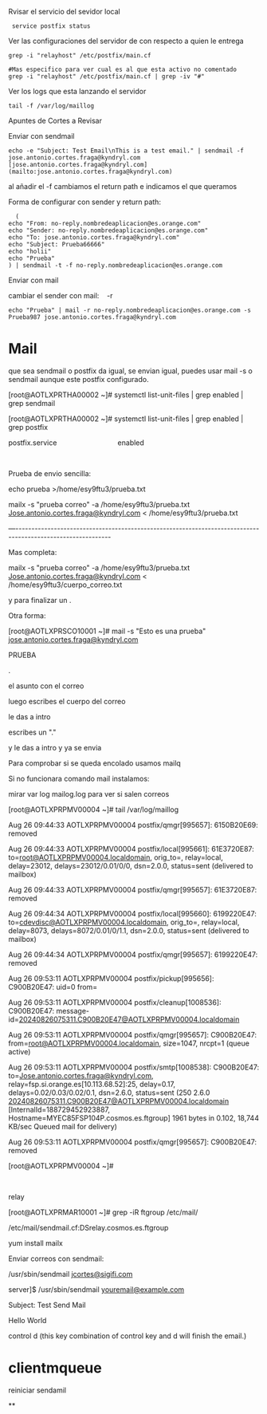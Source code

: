 Rvisar el servicio del sevidor local 

```
 service postfix status
```

Ver las configuraciones del servidor de con respecto a quien le entrega
```
grep -i "relayhost" /etc/postfix/main.cf

#Mas especifico para ver cual es al que esta activo no comentado
grep -i "relayhost" /etc/postfix/main.cf | grep -iv "#"
```


Ver los logs que esta lanzando el servidor
```
tail -f /var/log/maillog
```



Apuntes de Cortes a Revisar 

Enviar con sendmail  
```  
echo -e "Subject: Test Email\nThis is a test email." | sendmail -f jose.antonio.cortes.fraga@kyndryl.com [jose.antonio.cortes.fraga@kyndryl.com](mailto:jose.antonio.cortes.fraga@kyndryl.com)  
```  
al añadir el -f cambiamos el return path e indicamos el que queramos

Forma de configurar con sender y return path:  
```  
  (  
echo "From: no-reply.nombredeaplicacion@es.orange.com"  
echo "Sender: no-reply.nombredeaplicacion@es.orange.com"  
echo "To: jose.antonio.cortes.fraga@kyndryl.com"  
echo "Subject: Prueba66666"  
echo "holii"  
echo "Prueba"  
) | sendmail -t -f no-reply.nombredeaplicacion@es.orange.com

```

Enviar con mail

cambiar el sender con mail:    -r  
```  
echo "Prueba" | mail -r no-reply.nombredeaplicacion@es.orange.com -s Prueba987 jose.antonio.cortes.fraga@kyndryl.com

```  
  
  

# Mail

que sea sendmail o postfix da igual, se envian igual, puedes usar mail -s o sendmail aunque este postfix configurado.

[root@AOTLXPRTHA00002 ~]# systemctl list-unit-files | grep enabled | grep sendmail

[root@AOTLXPRTHA00002 ~]# systemctl list-unit-files | grep enabled | grep postfix

postfix.service                               enabled 

    

Prueba de envio sencilla:

echo prueba >/home/esy9ftu3/prueba.txt

mailx -s "prueba correo" -a /home/esy9ftu3/prueba.txt Jose.antonio.cortes.fraga@kyndryl.com < /home/esy9ftu3/prueba.txt

—------------------------------------------------------------------------------------------------------------

Mas completa:

mailx -s "prueba correo" -a /home/esy9ftu3/prueba.txt Jose.antonio.cortes.fraga@kyndryl.com < /home/esy9ftu3/cuerpo_correo.txt

y para finalizar un .

Otra forma:

[root@AOTLXPRSCO10001 ~]# mail -s "Esto es una prueba" jose.antonio.cortes.fraga@kyndryl.com

PRUEBA

.

el asunto con el correo

luego escribes el cuerpo del correo

le das a intro

escribes un "."

y le das a intro y ya se envia

Para comprobar si se queda encolado usamos mailq

Si no funcionara comando mail instalamos:

mirar var log mailog.log para ver si salen correos

[root@AOTLXPRPMV00004 ~]# tail /var/log/maillog

Aug 26 09:44:33 AOTLXPRPMV00004 postfix/qmgr[995657]: 6150B20E69: removed

Aug 26 09:44:33 AOTLXPRPMV00004 postfix/local[995661]: 61E3720E87: to=<root@AOTLXPRPMV00004.localdomain>, orig_to=<root>, relay=local, delay=23012, delays=23012/0.01/0/0, dsn=2.0.0, status=sent (delivered to mailbox)

Aug 26 09:44:33 AOTLXPRPMV00004 postfix/qmgr[995657]: 61E3720E87: removed

Aug 26 09:44:34 AOTLXPRPMV00004 postfix/local[995660]: 6199220E47: to=<cdevdisc@AOTLXPRPMV00004.localdomain>, orig_to=<cdevdisc>, relay=local, delay=8073, delays=8072/0.01/0/1.1, dsn=2.0.0, status=sent (delivered to mailbox)

Aug 26 09:44:34 AOTLXPRPMV00004 postfix/qmgr[995657]: 6199220E47: removed

Aug 26 09:53:11 AOTLXPRPMV00004 postfix/pickup[995656]: C900B20E47: uid=0 from=<root>

Aug 26 09:53:11 AOTLXPRPMV00004 postfix/cleanup[1008536]: C900B20E47: message-id=<20240826075311.C900B20E47@AOTLXPRPMV00004.localdomain>

Aug 26 09:53:11 AOTLXPRPMV00004 postfix/qmgr[995657]: C900B20E47: from=<root@AOTLXPRPMV00004.localdomain>, size=1047, nrcpt=1 (queue active)

Aug 26 09:53:11 AOTLXPRPMV00004 postfix/smtp[1008538]: C900B20E47: to=<Jose.antonio.cortes.fraga@kyndryl.com>, relay=fsp.si.orange.es[10.113.68.52]:25, delay=0.17, delays=0.02/0.03/0.02/0.1, dsn=2.6.0, status=sent (250 2.6.0 <20240826075311.C900B20E47@AOTLXPRPMV00004.localdomain> [InternalId=188729452923887, Hostname=MYEC85FSP104P.cosmos.es.ftgroup] 1961 bytes in 0.102, 18,744 KB/sec Queued mail for delivery)

Aug 26 09:53:11 AOTLXPRPMV00004 postfix/qmgr[995657]: C900B20E47: removed

[root@AOTLXPRPMV00004 ~]# 

    

relay

[root@AOTLXPRMAR10001 ~]# grep -iR ftgroup /etc/mail/

/etc/mail/sendmail.cf:DSrelay.cosmos.es.ftgroup

yum install mailx

Enviar correos con sendmail:

/usr/sbin/sendmail [jcortes@sigifi.com](mailto:jcortes@sigifi.com)

server]$ /usr/sbin/sendmail youremail@example.com

Subject: Test Send Mail

Hello World

control d (this key combination of control key and d will finish the email.)

# clientmqueue

reiniciar sendamil

**